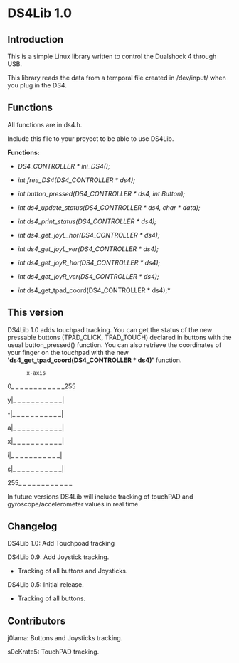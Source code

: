 # DS4Lib 1.0
Introduction
-------------

This is a simple Linux library written to control the Dualshock 4 through USB.

This library reads the data from a temporal file created in /dev/input/ when you plug in the DS4.

Functions
-----------
All functions are in ds4.h.

Include this file to your proyect to be able to use DS4Lib.

  **Functions:**
  
- *DS4_CONTROLLER * ini_DS4();*

- *int free_DS4(DS4_CONTROLLER * ds4);*

- *int button_pressed(DS4_CONTROLLER * ds4, int Button);*

- *int ds4_update_status(DS4_CONTROLLER * ds4, char * data);*

- *int ds4_print_status(DS4_CONTROLLER * ds4);*

- *int ds4_get_joyL_hor(DS4_CONTROLLER * ds4);*
- *int ds4_get_joyL_ver(DS4_CONTROLLER * ds4);*
- *int ds4_get_joyR_hor(DS4_CONTROLLER * ds4);*
- *int ds4_get_joyR_ver(DS4_CONTROLLER * ds4);*

- *int* ds4_get_tpad_coord(DS4_CONTROLLER * ds4);*

This version
-----------
DS4Lib 1.0 adds touchpad tracking. You can get the status of the new pressable buttons (TPAD_CLICK, TPAD_TOUCH) declared in buttons with the usual button_pressed() function. You can also retrieve the coordinates of your finger on the touchpad with 
the new **'ds4_get_tpad_coord(DS4_CONTROLLER * ds4)'** function.

          x-axis         
  0_ _ _ _ _ _ _ _ _ _ _ _255
  
  y|_ _ _ _ _ _ _ _ _ _ _|
  
  -|_ _ _ _ _ _ _ _ _ _ _|
  
  a|_ _ _ _ _ _ _ _ _ _ _|
  
  x|_ _ _ _ _ _ _ _ _ _ _|
  
  i|_ _ _ _ _ _ _ _ _ _ _|
  
  s|_ _ _ _ _ _ _ _ _ _ _|
  
255_ _ _ _ _ _ _ _ _ _ _ _


In future versions DS4Lib will include tracking of touchPAD and gyroscope/accelerometer values in real time.

Changelog
---------
DS4Lib 1.0: Add Touchpoad tracking


DS4Lib 0.9: Add Joystick tracking.

- Tracking of all buttons and Joysticks.


DS4Lib 0.5: Initial release.

- Tracking of all buttons.


Contributors
----------

j0lama: Buttons and Joysticks tracking. 

s0cKrate5: TouchPAD tracking.
